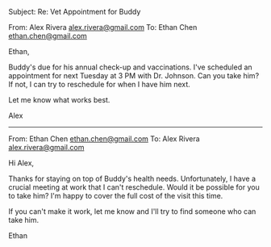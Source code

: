 Subject: Re: Vet Appointment for Buddy

From: Alex Rivera <alex.rivera@gmail.com>
To: Ethan Chen <ethan.chen@gmail.com>

Ethan,

Buddy's due for his annual check-up and vaccinations. I've scheduled an appointment for next Tuesday at 3 PM with Dr. Johnson. Can you take him? If not, I can try to reschedule for when I have him next.

Let me know what works best.

Alex

---

From: Ethan Chen <ethan.chen@gmail.com>
To: Alex Rivera <alex.rivera@gmail.com>

Hi Alex,

Thanks for staying on top of Buddy's health needs. Unfortunately, I have a crucial meeting at work that I can't reschedule. Would it be possible for you to take him? I'm happy to cover the full cost of the visit this time.

If you can't make it work, let me know and I'll try to find someone who can take him.

Ethan
